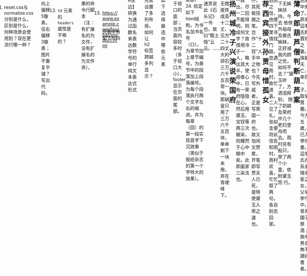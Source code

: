 01. 列出至少 7 个常用 Linux 命令及其基本使用方法
```
1.cd..
2.mkdir dir
3.rm -f file1
4.cp file1 file2
5.ls
6.cd /home
7.cd ../..

```
02. 什么是 html 实体？常见 html 实体有哪些？
```
HTML 实体是一段以连字号（ & ）开头、以分号（ ; ）结尾的文本（字符串）

```
03. 计算机为什么使用二进制？
```
二进制只有两个数码，正好与逻辑代数中的“真”和“假”相吻合。 易于进行转换，二进制与十进制数易于互相转换。 用二进制表示数据具有抗干扰能力强，可靠性高等优点

```
04. 什么是 Unicode？如何表示，有什么作用？最通用的 Unicode 实现是？
```
统一码（Unicode），也叫万国码、单一码，是计算机科学领域里的一项业界标准，包括字符集、编码方案等。Unicode是为了解决传统的字符编码方案的局限而产生的，它为每种语言中的每个字符设定了统一并且唯一的二进制编码

```
05. 什么是 GUI，什么是 CLI，什么是接口/界面？现实生活中有哪些例子？
```
GUI 是Graphical User Interface的缩写，也就是图形化用户界面
CLI是 Command-Line Interface 的缩写，也就是命令行界面
```
06. 在什么情况下 html 标签可以不需要闭合？
```
当标签内只有简单的文字的时候，使用无尾标签就可以无须再闭合这个标签了。比如你可以把 <quote>Quoted text</quote> 写成 <quote/Quoted text/。

```
07. 在一些情况下某些非自闭合标签的结束标签可以省略的原因是什么？
```

```
08. 什么是费茨定律？它有哪些应用？
```

```
09. WHY English is IMPORTANT for programmers?
```

```
10. 将二进制 `10010` 数转换为十进制数
```
18
```
11. 将十六进制数 `ABCDEF` 转换为十进制数
```

```
12. 将十进制数 `435` 分别转换成二进制数和十六进制数
```

```
13. 列出 HTML 中常见的全局属性
```

```
14. 什么是操作系统的路径（Path）？它的作用及应用场景是？
```
把地址填写完整的路径
如我们写的哪一行周杰伦的代码，如果把目标路径写成 ./ 就表示系统会把文件下载到和这个文件同一个目录下，这样就省去了冗长的字符串，使得代码看起来更加清晰

```
15. 什么是文本文件？什么是二进制文件？它们最明显的区别是？
```
包含在 ASCII及扩展 ASCII 字符中编写的数据或程序指令的文件。计算机文件基本上分为二种：二进制文件和 ASCII（也称纯文本文件），图形文件及文字处理程序等计算机程序都属于二进制文件。这些文件含有特殊的格式及计算机代码。ASCII 则是可以用任何文字处理程序阅读的简单文本文件。

```
16. 为什么说 html 与数学公式有诸多相似之处？
```

```
17. 几种常见图片格式有什么区别和特点？
```
JPEG格式，也叫做JPG或JPE格式，是最常用的一种文件格式，Photoshop“存储为”命令中默认的图片格式就是JPEG，大部分手机相机拍照的照片也是JPE格式。

PNG也是常见的一种图片格式，它最重要的特点是支持 alpha 通道透明度，也就是说，PNG图片支持透明背景。比如在使用Photoshop制作透明背景的圆形logo时，如果使用JPG格式，则图片背景会默认地存为白色，使用PNG格式则可以存为透明背景图片。

GIF格式的最大特点是支持动态图片，并且支持透明背景。网络上绝大部分动图、表情包都是GIF格式的，相比与动画，GIF动态图片占用的存储空间小，加载速度快，因此非常流行。

PSD格式是Photoshop默认的存储格式，适用于存储源文档和工作文件，修改起来比较方便。
PSD格式的最大特点是可以保留透明度、图层、路径、通道等PS处理信息，

TIFF格式，也叫做或TIF格式，可以支持不同颜色模式、路径、透明度、以及通道，是打印文档中最常用的格式。Photoshop支持在TIFF文件中保存图层以及其他信息，在很多方面类似于PSD格式文件。

BMP 格式是Windows操作系统中的标准图像文件格式，能够被多种Windows应用程序所支持。BMP格式包含的图像信息较丰富，几乎不进行压缩，但由此导致了它占用的存储空间很大，所以，目前BMP在单机上比较流行。

```
18. `data-*` 属性一般是用来干嘛？
```
**data- *** 属性可以在所有的HTML 元素中嵌入数据。 自定义的数据可以让页面拥有更好的交互体验

```
19. 有没有办法扩大一个 checkbox 的可点击区域？
```
解决方法一：

直接在图片四边增加一块透明的区域，简单粗暴。

解决方法二：

把button设置为null，把图片设置为drawable，这样paddingStart就能生效
```
20. 什么是 MIME Type？
```
媒体类型（通常称为 Multipurpose Internet Mail Extensions 或 MIME 类型 ）是一种标准，用来表示文档、文件或字节流的性质和格式

```
21. 哪些标签可以使用 target 属性？哪些标签可以使用 href 属性？
```
<a>
<a>
```
22. 什么是 BOM 头？
```
它是一串隐藏的字符，用于让记事本等编辑器识别这个文件是否以UTF-8编码

```
23. group（分组）类型的标签有哪些？
```

```
24. 什么是 SEO？
```
搜尋引擎最佳化 (Search Engine Optimization，SEO) 是一種透過了解搜尋引擎的運作規則來調整網站，以及提高目的網站在有關搜尋引擎內排名的方式。

```
25. 分别列出每种常见浏览器的内核名称（自己查）。
```
IE
Opera浏览器:Presto内核
Safari:webkit
Firefox:Gecko
Chrome:Blink

```
26. 列表类标签有哪些？分别如何使用？需要注意些什么？
```
ol,ul,li,dl,dt,dd

```
27. 为什么不同类型的标签的 fallback 内容要以不同的形式提供？如iframe的fallback需要写在其内部，而script和frame标签的fallback需要写在其外部。
```


```
28. 分别写出在 head 中设定页面编码，设定 icon，引入样式表的标签
```
在head之间添加语句“<meta http-equiv="Content-Type" content="text/html; charset=utf-8">”即可
<link rel="shortcut icon" href="页面ico图标文件路径">
<head>
    <link rel="stylesheet" type="text/css" href="style.css">
</head>

```
29. 什么叫做可访问性，html 中为此做了什么工作？
```
访问性是一种让尽可能多的用户可以使用你的网站的做法

```
30. 写出以下几个符号的 ASCII 码：`a，A，0，CR，LF，空格，NBSP`。
```
a:97
A:65
0:48
CR:13
LF:10
空格:32
NBSP:



```
31. 中英互翻
```

```
    * geek
    * nerd
    * hacker
    * edge
    * bleeding/cutting edge 前沿/尖端/可能存在风险的技术
    * HTML 实体
    * coordinate
    * polygon
    * bit
    * byte
    * alternative
    * 属性
    * obsolate
    * 二进制
    * 十进制
    * 十六进制
    * octal
    * deprecate
    * loop
    * 行
    * 列
    * horizontal
    * 语义化
    * 可访问性


32. 用文字描述如下选择器将选择哪些（个）元素，并给出其优先级
```

```
  ```css
  div, h1 {} :h1 
  /*所有div中的h1*/
  div[class] [id="abc"] {} 
  /* 选择具有class属性的div里面满足id = "abc"的所有元素*/
  div:hover ul li > div {} 
  /* 处于鼠标悬浮状态下的div,后代ul中的li的div子元素*/
  body :active {}
  /* body被鼠标按下*/
  div:hover::after {}
  /* div被hover时后面的伪元素*/

  div:hover ::after {}
   /* div被hover时后面的伪元素*/

  ::selection {}
  /*选择被用户高亮时*/

  :target {}
  /*选择当前活动的元素*/

  input + ul + p ~ span {}
  /*input后面第一个ul后面第一个p后面所有的span*/

  * * * {}
  /*选择所有元素*/
  
  div * span {}
  /*选择div里面所有的span*/

  div[title] {}
  /*选择满足title属性的div*/


  fieldset legend + input {}
  /* 选择fieldset里面的legend里面的第一个input */

  #some #thing .not:hover .abc:hover {}
  /* 选择id为some里面id为thing里面类名为not并且被hover状态下，它里面类名为abc并且被hover的元素 */
    ```

33. `em,px,rem,vw,vh` 分别代表多长？
```
1px === 一个像素
1vw === 浏览器10%宽度
1vh === 浏览器10%高度
rem相当于默认的字体大小，如果说html的font-size为16px,那么1rem === 16px.
em:相对于当前元素的默认font-size大小，比如当前元素的font-size为16px，那么1em === 16px
```
34. 显示器的物理分辨率为 `1920x1080`，操作系统设置的分辨率为 `1280x720`，网页的放大倍数为 `110%`，请计算一个 CSS 像素对应多少个显示器物理像素（面积与长度）？
```

```
35. 写出如下代码显示在浏览器后**每个单词**的字号
```

```
    ```html
    <style>
      html {
        font-size: 20px;
      }
      section {
        font-size: 10rem;
      }
      p {
        font-size: 24px;
      }
      span {
        font-size: 150%;
      }
      .sucks {
        font-size: inherit;
      }
    </style>
    <body>
      <section>
        <h2>Brown</h2>
        <p>quick</p>
        <p>jumps <span>over <span>lazy</span> dog</span></p>
        <p class="sucks">sucks</p>
      </section>
    </body>
    ```

36. 如何给css添加注释
```
/* */
```

37. 指出如下css代码中的错误
```
1.h1后面无,
2.rgba后无冒号
3.font-varient后为冒号，且无abc
4.colr拼错
5.serif不用""
```
    ```
    p,h1,{
        background-color: rgba:(abc)
        font-varient; abc;
        colr: #ff048;
        font: "serif" 25px;
    }
    ```

38. 写出如下结构中div元素的所有后代/祖先/子/父/兄弟元素
```

```
    ```html
    <section>
      <h1><span></span></h1>
      <main>
        <h2></h2>
        <div>
          <ul>
            <li><a href=""><img src="" alt=""></a></li>
          </ul>
        </div>
        <aside>
          <h3></h3>
        </aside>
      </main>
    </section>
    ```

39. 常见的替换元素有哪些？它们与非替换元素最大的区别什么？
```

```
40. 让 CSS 在 HTML 页面上生效有哪些方法，分别写出来。
```

```
41. 如何让页面打印时应用不同的效果？
```

```
42. 假设 index.html 的路径为 http://user.coding.me/task/index.html ，如下引用的a.css和b.css路径分别为？
```

```
    ```html
    <!-- index.html的内容 -->
    <style>
        @import "/foo/bar/.././a.css";
    </style>
    ```
    ```css
    /* a.css的内容 */
    @import "./foo/b.css";
    ```

43. 写出满足如下条件的选择器
```

```
    * 第  8个子结点之后，倒数第 5 个子结点之前的li结点
    * 【类名】以“damiao-”开头的元素
    * rel 属性中有 nofollow 这个单词的标签
44. 链接伪类的几种状态书写的顺序是什么？为什么？
```

```
45. 如下 font 属性的值哪一个是书写正确的？
```

```
    * font: serif 24px;
    * font: serif bold 24px/1.2;
    * font: bold 24px/1.2 serif;
46. 详述你对盒模型的理解。
```

```
47. 元素的高度写百分比在什么情况下【无效】，为什么？在什么情况下【有效】，有效时是以哪个元素的高度为基准值？
```

```
48. 字体的 italic 与 obsolete 的区别是？
```

```
49. 什么是模拟信号？什么是数字信号？它们的区别是？
```

```
50. 将如下 markdown 转换成 html
```

```
    ```md
    ## 四季变换

    一年有四季，
    四季有其对应的节气

    * 春
        - 立春
        - 惊蛰
        - 元宵
    * 夏
        - **小米**发布会
        - 华为发布会
    * 秋
        - 开学了
        - 军训了
    * 冬
        - 下雪了
            + 打雪仗了
        - 来暖气了
        - 开空调了

    > 知识就是力量，法国就是培根。

    [春](http://baike.baidu.com/item/%E6%98%A5/6983693)
    ![春](https://www.google.com.hk/images/nav_logo242_hr.png)
    ```

51. 如下表单提交后将跳转到什么地址
```
https://www.baidu.com/s

```
    ```html
    <form action="https://www.baidu.com/s" target="_blank">
      <input type="text" value="bb" name="a">
      <input type="checkbox" name="b" id="b" value="123" checked>
      <input type="checkbox" name="b" id="b" value="456" checked>
      <input type="checkbox" name="b" id="b" value="789">
      <input type="radio" name="c" id="c" value="a2">
      <input type="radio" name="c" id="c" value="a5" checked>
      <input type="radio" name="c" id="c" value="a4">
      <select name="select">
        <option value="01">0001</option>
        <option value="02">0002</option>
        <option value="03" selected>0003</option>
        <option value="04">0004</option>
        <option value="05">0005</option>
      </select>
      <button>提交</button>
    </form>
    ```

52. 列出 input 的 type 有哪些值，以及为各个值时分别需要怎么使用。
```
type="text": 直接给value赋值
type="checkbox": 绑定id，然后给value赋值
type="radio": 绑定id，然后给value赋值
type="submit": 直接给value赋值
type="button"：直接给value赋值

```
53. 想要让一个文本输入框在页面打开后自动获得光标要怎么办？
```

```
54. 如何在文本框里放置提示性文字？
```

```
55. option 标签的主体内容太长影响用户体验，你会如何解决？
```
给option标签设置宽高，然后overflow:heidden

```
56. 想要在 textarea 标签中默认显示一段 html 代码最安全的做法是什么？
```
使用转义字符

```
57. 如何禁用一组输入框？
```
给input标签设置disabled属性

```
58. 如下表格渲染出来后是什么效果？不要直接将代码贴入jsbin中看效果
```

```
    ```html
    <table border=1>
      <caption>美国队长</caption>
      <col>
      <col bgcolor=red>
      <col>
      <colgroup bgcolor=pink>
        <col>
        <col>
        <col bgcolor=brown>
      </colgroup>
      <thead>
        <tr>
          <th>01</th>
          <th>02</th>
          <th>03</th>
          <th>04</th>
          <th>05</th>
          <th>06</th>
        </tr>
      </thead>
      <tbody>
        <tr>
          <td>abc</td>
          <td colspan=3 rowspan=2>abc</td>
          <td>abc</td>
          <td>abc</td>
        </tr>
        <tr>
          <td>abc</td>
          <td colspan=2 rowspan=3>abc</td>
        </tr>
        <tr bgcolor=lightgreen>
          <td colspan=2 rowspan=2>abc</td>
          <td>abc</td>
          <td>abc</td>
        </tr>
        <tr>
          <td>abc</td>
          <td>abc</td>
        </tr>
      </tbody>
    </table>
    ```

59. 写出如下标签或属性值的英文全称
```

```

    标签：html,div,p,a,em,tr,th,td,col,ul,ol,li,dl,dt,dd,pre,nav

    属性：coord,rect,poly,href,src

60. 请说出你对命令行程序的理解，以及其与 GUI 程序的区别
```
命令行程序就是一切交互都用命令的方式来实现，而GUI程序的交互都可以通过可视化操作鼠标点点点来实现

```
61. 请确认以下标签分别属性什么类别（Content Category）？
```
p：块级元素
meta：行内元素
h1：块级元素
fieldset：块级元素
option：块级元素
input：行内元素
area：行内元素

```

    p, meta, h1, fieldset, option, input, area

62. 解释 box-sizing 可以取哪些值，以及每个值的意义
```
1.百分数：相对于父元素的百分比
2.px：像素
3.em：相对于父元素的font-size
4.rem：相对于html的font-size

```
63. 简述 ie7 市场份额比 ie6 低的原因并在网络上找出目前各大浏览器在中国和全球的市场份额
```
用户没有升级浏览器的意识

```
64. 画出如下代码中 div 及其子元素的渲染结果，并指出 p 标签中【每个行内元素的，内容区，行内框的范围】，p 元素的行框，并指明理论的行框高度。有尺子的可以以 1mm 为 2px 来绘制。
```

```
    ```html
    <!DOCTYPE html>
    <html>
    <head>
      <meta charset="utf-8">
      <title>JS Bin</title>
      <style>
        p {
          font-size: 20px;
          line-height: 120%;
          margin: 30px;
          margin-left: auto;
          margin-right: -20px;
          width: 300px;
          background-color: tan;
        }

        .a {
          display: inline-block;
        }

        .b {
          font-size: 30px;
          vertical-align: 15px;
        }

        .c {
          display: inline-block;
          width: 60px;
          height: 60px;
          background-color: pink;
          margin: 8px;
        }

        img {
          box-sizing: border-box;
          width: 50px;
          height: 50px;
          border: 2px solid;
          margin: 4px;
          vertical-align: -10px;
          margin-bottom: -5px;
        }
        div {
          width: 400px;
          border: 1px dotted;
        }
      </style>
    </head>
    <body>
      <div>
        <p>
          <span class=a>foo</span>
          <span class=b>bar</span>
          <span class=c></span>
          <img src="https://drscdn.500px.org/photo/205228769/m%3D1170_k%3D1/d721302d063d447aa3bd6301dc1cba87" alt="">
        </p>
      </div>
    </body>
    </html>
    ```

65. vertical-align 取 middle 时元素如何对齐？
```

```
66. 什么是 baseline？
```
基线

```
67. 解释 position 可以取哪些值以及这些值的意义
```
absolute：绝对定位
fixed：固定定位
relative：相对定位
static：默认值
inherit：从父元素继承position属性的值

```
68. 被定位的元素（即想要定位的那个元素）的定位原点是其哪个 box？
```

```
69. 说出级联菜单的大体实现思路
```

```
70. 如下结构中，div 有两个伪元素，分别标出伪元素的位置，用 `<before></before>` 表示 `::before` 伪元素，用 `<after></after>` 表示 `::after` 伪元素

<before></before>
    <div>
      <h1>The article</h1>
      <p>the quick brown fox</p>
    </div>
<after></after> 


71. 如何在伪元素中插入换行符？如何让这个换行符在页面中生效？
```
#headerAgentInfoDetailsPhone::after { content: 'Office: XXXXX <br /> Mobile: YYYYY '; } 

```
72. 有坐标点 `(1, 2), (3, 4), (3, 0), (8, 1)`，画出它的大致Beizer曲线。可查维基百科。
```

```
73. 可渐变与不可渐变属性的最大的区别是什么？
```
可渐变属性实现后的效果有明显的变化过程，不可渐变属性实现后的效果没有任何变化过程
```
74. 想要让一个元素对鼠标完全不可点击，用什么办法？
```
给元素设置pointer-events: none;
```
75. 页面有无 `doctype` 声明会有什么区别？
```
无doctype声明、定义旧的HTML版本

```
76. HTML 的 `aria-*` 与 `role` 属性的作用是？
```
aria-*是为不方便的人士提供的功能，比如windows的放大镜，语言朗读，高对比度主题等
role是描述一个费标准的tag的实际作用。比如用div做button，那么设置div的role = "button"，辅助工具就可以认出这个实际上是个button

```
77. 中英互翻
```

```
    omit，multiple，驼峰式，中划线式，layout，typo，code review，半径，config，集合，矩形，binaryx，decimal，十六进制，八进制，SEO，HTML实体，语义化，兼容性，quirk，reference，大小写敏感，别名

78. 有一张高为 80 宽为 50 的图片，中心有一个直径为 40 的圆，其做为一个 150x200 的元素的背景图片，background-size 为 contain 和 cover 时，圆的直径分别为多少？
```

```
79. 画出以下代码的布局，并标出关键位置的尺寸。
```

```
    ```html
    <style>
    .b {
      position: relative;
      margin: 10px 15px 30px;
      border: 20px solid;
      padding: 5px 20px 10px 35px;
      width: 565px;
      height: 400px;
      box-sizing: border-box;
    }
    .c {
      width: 198px;
      height: 200px;
      background-color: #fff;
      position: absolute;
      left: 52px;
      bottom: 45px;
    }
    .a {
      position: absolute;
      margin: 8px 9px;
      border: 6px solid;
      border-right-width: 14px;
      padding: 13px 17px;
      width: 100px;
      height: 100px;
    }
    </style>
    <div class=b>
      <div class=c>
        <div class=a></div>
      </div>
    </div>
    ```
80. 写出实现小米首页 logo 返回主页的动画效果的代码。
```
<!DOCTYPE html>
<html lang="en">
<head>
  <meta charset="UTF-8">
  <title>Document</title>
  <style>
    body {
      width: 60px;
      height: 60px;
      display:flex;
      align-items: center;
      justify-content: center;
    }
    a {
      width: 56px;
      height: 56px;
      display:block;
      background: url(https://s02.mifile.cn/assets/static/image/logo-mi2.png) no-repeat;
      background-size:100%;
      transition:all .3s;
    }
    a:active {
      width: calc(56px / 1.2);
      height: calc(56px / 1.2);
      transition: all .3s;
    }
  </style>
</head>
<body>
  <a href="https://www.mi.com/" target="_blank">
  </a>
</body>
</html>
```
81. 清除浮动与闭合浮动分别是什么？它们的区别和联系是什么？
```
清除浮动：clear: both;
闭合浮动：父元素通过自己变大来包裹住子元素
区别：实现方式不一样
联系：都能解决子元素margin跑到父元素外面去的问题

```
82. 解释如下代码渲染结果的成因：https://jsbin.com/nigucupoju/edit?html,css,output
```

```
83. 什么是 CSS Sprite？为什么要使用 CSS Sprite？它有哪些优缺点？
```
把页面上用到的所有的小图标做成一个图片，通过设置为背景移动图片位置来实现图标显示的效果
使用css sprite能减少加载页面的资源消耗
优点：降低资源消耗，只需加载一张图片就能循环利用
缺点：如果网速很慢，导致这张 图片半天也加载不出来，那么这张图片上的所有图片都不能显示出来

```
84. 如何理解 display 为 inline-block,inline-table,inline-flex 等inline类型的元素？它它有什么需要注意的地方？
```
inline-block：行内块元素，元素可以设置宽高，且一行可以同时存在多个
inline-table：元素作为内联表格显示，表格前后没有换行符
inline-flex：父元素根据子元素的宽度自适应


```
85. color 这个属性有什么需要注意的地方？
```
color元素可以继承给子元素，注意穿透效果

```
86. 简述 em 框，内容区，行内框，行框的构成以及其需要注意的问题。

一个字符受字体内置配置以及 font-size 属性影响，会在其周围产生一个不可见的em框（em square），font-size属性并不决定实际显示的字符尺寸，只是指定 em框 的高度。

个字符的 em 框组合在一起，就形成了内容区.

行内框为内容区加行间距

行框的上边界由最高的行内框决定，下边界由最低的行内框决定。



```
一个字符受字体内置配置以及 font-size 属性影响，会在其周围产生一个不可见的em框（em square）（如下图），font-size属性并不决定实际显示的字符尺寸，只是指定 em框 的高度。


```
87. 如何确定一个行内框的baseline及其最高点和最低点？
```
行内框里穿过X的中心点的线就是baseline，X的顶点就是最高点，X的底点就是最低点

```
88. 表格布局中各层的层次顺序是什么？
```

```
89. 找出如下代码中的错误
```
1.中文“号
2.<a> 改为 </a>
3.网址前面加上http://www.
4.opacity拼错
5.

```
    ```
    <style>
      div::after：hover {
        opacity: 85%；
        transition: opactiy .3s step(5,end);
      }
      a:visited {
        font-size: 28px;
      }
    </style>
    <div>
      <a href="jd.com”>京东商场<a>
      <a href="mi.com”>小米网<a>
    </div>
    ```

90. 如下内容渲染在【同一行】中，请计算那一行的理论行高
```
30px

```
    ```html
    <!DOCTYPE html>
    <html>
    <head>
      <meta charset="utf-8">
      <meta name="viewport" content="width=device-width">
      <title>JS Bin</title>
      <style>
        div {
          margin: 80px;
          background-color: violet;
        }
        span {
          display: inline-block;
          border: 1px dotted;
          background-color: pink;
        }

        .a {
          vertical-align: -15px;
          width: 30px;
          height: 30px;
        }
        .b {
          margin-top: -50px;
          width: 30px;
          height: 30px;
          vertical-align: top;
        }
        .c {
          margin-bottom: 10px;
          vertical-align: middle;
        }
        .d {
          width: 30px;
          height: 30px;
        }
      </style>
    </head>
    <body>
      <div>
        x<span class="a">foo</span>
        <span class="b">bar</span>
        <span class="c">baz</span>
        <span class="d"></span>
      </div>
    </body>
    </html>
    ```

91. `vertical-align` 取值为 `baseline` 时在不同情况下分别是如何对齐的？
```
通过基线对齐
```
92. 解释如下代码渲染结果的成因：https://jsbin.com/dimaxip/1
```

```
93. 说出至少三种闭合浮动的方案，并解释原理
```
1.父元素高度设置为＞=子元素的高度：使子元素不会跑出去
2.利用伪元素闭合浮动：clear:both
3.中间添加额外的标签：原理与伪元素方法一样
4.父元素也设置为浮动：一起浮动，就默认闭合了

```
94. 默写与表格布局相关的 CSS 属性，并说明相关属性的作用
```
正常布局流(Normal flow)
弹性盒子(Flexbox)
Grid布局
浮动
定位技术
```
95. 在各种情况下，一个元素的包含块分别是什么？

1.如果 position 属性为 static 、 relative 或 sticky，包含块可能由它的最近的祖先块元素

2.如果 position 属性为 absolute ，包含块就是由它的最近的 position 的值不是 static （也就是值为fixed, absolute, relative 或 sticky）的祖先元素的内边距区的边缘组成。

3.如果 position 属性是 fixed，在连续媒体的情况下(continuous media)包含块是 viewport ,在分页媒体(paged media)下的情况下包含块是分页区域(page area)

4.如果 position 属性是 absolute 或 fixed，包含块也可能是由满足以下条件的最近父级元素的内边距区的边缘组成的


96. 解释常规流与包含块的概念
```
所有元素默认情况下都属于常规流布局
包含块(containing block): 每个盒子都有他的包含块，包含块决定盒子的排列区域.

```
97. 写出与背景相关的属性并说明每个属性的作用和会产生的效果

background-color	规定要使用的背景颜色。	 
background-position	规定背景图像的位置。	 
background-size	规定背景图片的尺寸。	 
background-repeat	规定如何重复背景图像。	 
background-origin	规定背景图片的定位区域。	 
background-clip	规定背景的绘制区域。	 
background-attachment	规定背景图像是否固定或者随着页面的其余部分滚动。	 
background-image	规定要使用的背景图像。	 



98. 如何实现单方向的盒子阴影？

/* x偏移量 | y偏移量 | 阴影模糊半径 | 阴影扩散半径 | 阴影颜色 */
box-shadow: 2px 2px 2px 1px rgba(0, 0, 0, 0.2);

/* 插页(阴影向内) | x偏移量 | y偏移量 | 阴影颜色 */
box-shadow: inset 5em 1em gold;



99. `visibility:hidden`，`display:none`，`opacity:0`分别有什么不同？
```
visibility:hidden  把元素隐藏，但是元素还在那个位置上
dislay:none 把元素移除
opacity: 保留元素，透明度为0

```
00. 表单元素有哪些伪类选择器？
```
:valid: 表单元素有效，主要适用于input type为number, email等类型;
:invalid: 与:valid相反概念;
:required: input是否设置required属性;
:optional:与:required相对应;
:in-range:针对input type为number的情况，如果输入的值属于有效的值；
:out-of-range: 与:in-range相对应;

```
01. 为什么要在文件的最后一行加一个回车？
```
表示语句的结束
```
02. `:nth-of-type()`，`:nth-last-of-type()`，`:first-of-type`，`:last-of-type` 这一组伪类选择器有什么需要注意的地方？
```
:nth-of-type() 同一类从头往后
:nth-last-of-type()同一类从后往前
:first-of-type 同类型的第一个
:last-of-type 同类型的最后一个


```
03. 给写以下结构，写出只选中第一个p标签的选择器
```
p:first-of-type{}

```
  ```html
    <!DOCTYPE html>
    <html lang="en">
    <head>
      <meta charset="UTF-8">
      <title>Document</title>
    </head>
    <body>
      <div></div>
      <p></p>
      <p></p>
      <p></p>
    </body>
    </html>
  ```
04. 写出至少两种三栏等高自适应布局的代码
```

```
05. 表布局中边框合并的原则是什么？
```

```
06. 如何让一个元素可被 focus？如何去掉其被 focus 时的虚框？
```

```
07. IE hack 是什么，如何使用？vendor prefix 又是什么，它的意义是什么？条件注释的语法是什么，它有什么用处？
```

```
08. CSS 中一般为何不使用 `cm`，`mm` 等长度单位？
```
屏幕是以像素为单位
```

09. display 属性有哪些值可选？
```
none block inline inline-block list-item run-in compact marker table inline-table table-row-group table-header-group table-footer-group table-footer-group table-row table-column-group table-column table-cell table-caption inherit

```
10. 画出如下代码的渲染结果
```

```
  ```html
    <!DOCTYPE html>
    <html>
    <head>
      <meta charset="utf-8">
      <meta name="viewport" content="width=device-width">
      <title>JS Bin</title>
      <style>
        div {
          background-color: brown;
          width: 200px;
          height: 150px;
          margin: 20px;
          padding: 1px;
        }

        span {
          background-color: pink;
          margin: 1px;
        }

        [a1] {
          width: 50px;
          height: 40px;
          float: left;
        }
        [a2] {
          width: 20px;
          height: 50px;
          float: left;
        }
        [a3] {
          width: 20px;
          height: 70px;
          float: right;
        }
        [a4] {
          width: 30px;
          height: 30px;
          float: left;
          clear: both;
        }
        [a5] {
          width: 60px;
          height: 190px;
          float: right;
        }

        [b1] {
          width: 30px;
          height: 30px;
          float: left;
        }
        [b2] {
          width: 40px;
          height: 40px;
          float: right;
        }
        [b3] {
          width: 50px;
          height: 90px;
          clear: both;
          float: left;
        }
      </style>
    </head>
    <body>
      <div a>
        <span a1>a1</span>
        <span a2>a2</span>
        <span a3>a3</span>
        <span a4>a4</span>
        <span a5>a5</span>
        lorem
      </div>
      <div b>
        <span b1>b1</span>
        <span b2>b2</span>
        <span b3>b3</span>
      </div>
    </body>
    </html>
  ```
11. reset.css与normalize.css分别是什么，区别是什么，何种场景会使用到？现在更流行哪一种？
```
reset.css是浏览器样式重置插件，normalize.css是浏览器样式统一插件，需要同时应用于多个浏览器时使用，现在normalize.css更流行

```
12. 如何让背景图片从元素的左下角向上偏移5像素，往右偏移3像素；图片不重复平铺？写出代码。
```
background-position: -5px 3px;
background-repeat: no-repeat;

```
13. `td` 元素的 `headers` 属性是干嘛的？
```

```
14. 写出创建如下目录结果的命令行脚本（注：有扩展名的为文件，没有扩展名的为文件夹）。
```

```
    ```
    a
    │  readme.md
    │
    ├─foo
    │  └─c
    └─bar
        │  a.txt
        │  b.txt
        │
        └─y
                a.js
    ```

15. https://www.example.com/foo/bar/product.html 页面中有如下代码
```

```
    ```html
    <link rel="stylesheet" href="//test.example.com/assets/../the/../path/bbc/ccd.css">
    ```
    请问最终引入的c.css的完整路径是什么？
16. 把如下公式【等号右边反A左边】转换为通过函数名来表达数学符号的单行纯文本表达式形式
```

```

    ![formule](https://wikimedia.org/api/rest_v1/media/math/render/svg/467cf813e1be327172fa6def9ed61afb54f37f19)

    * 用 `sigma(s,e,f)` 函数表示函数 `f(x)` 在 `x` 从 `s` 到 `e` 范围的和：
        * 即如果 `f(x) = x*x` ，则 `sigma(1,10,f)` 将得到 1 到 10 的平方和
    * 用 `factorial(x)` 表示 `x` 的阶乘
    * 用 `pow(x,y)` 表示 `x` 的 `y` 次方
    * 用 `division(x,y)` 表示 `x` 除以 `y`（`x/y`）
    * 用 `add(x,y)` 表示 `x` 加 `y`
    * 用 `mul(x,y)` 表示 `x` 乘以 `y`

    例如等差数列前 n 项和的公式可以表达为如下形式 `division(mul(n,add(n,1)),2)`
17. 如下代码中，div 元素设置了多列布局，如何让 h2 标签跨越多列显示？
```

```
    ```html
    <div>
        <h2>Lorem ipsum dolor sit amet.</h2>
        <p>Lorem ipsum dolor sit amet, consectetur adipisicing 18. Mollitia, 19. Harum atque quaerat recusandae quibusdam.</p>
        ```

        ```
        ```

        ```
        <p>Aliquid unde perferendis illo consectetur, magni corporis placeat, impedit ullam minus illum 20. Expedita, ipsa!</p>
        ```

        ```
        <p>Expedita, magni sed accusantium quaerat mollitia doloribus, cum! Possimus nostrum ratione autem aut, laborum doloremque!</p>
        <h2>Lorem ipsum dolor sit amet, consectetur.</h2>
        <p>Lorem ipsum dolor sit amet, consectetur adipisicing 21. Cupiditate adipisci, esse? Cupiditate?</p>
        ```

        ```
        <p>Mollitia doloribus nihil dolor ipsam ab, nesciunt cupiditate, aut iste aspernatur reprehenderit.</p>
        <p>Veniam necessitatibus, doloremque iusto eveniet nisi illo! Excepturi facilis autem similique tempore!</p>
    </div>
    ```

22. 写出如下选择器选中哪些元素
```

```
    - :only-child
    - :only-of-type
    - :first-of-type
    - :last-of-type
    - :nth-of-type
    - :nth-last-of-type
    - :not()
    - :checked
    - :disabled
    - :enabled
    - :valid
    - :invalid
    - ::selection

23. 实现当页面内容很少时，页面的footer也处于视口的底部；当页面内容较多时（多于视口大小），footer显示在页面的尾部。
```

```
  效果页面：https://getbootstrap.com/examples/sticky-footer-navbar/
  调节视口高度即可观察到效果（当视口过高时，footer总是处于视口底部，当视口高度过小时，footer部分处于内容区域的尾部）
24. 给定如下html结构，为书名加书名号（《》）。为章节加上章节编号，为章节中的段落加上段落编号。为每个段落执行两个文字左右的缩进。并为每章（回）的第一段实现首字下沉效果（类似于报纸杂志的第一个字特大的效果）。
```

```
    ```html
    <h1>红楼梦</h1>
    <h2>甄士隐梦幻识通灵  贾雨村风尘怀闺秀</h2>
    <p>——此开卷第一回也。作者自云：曾历过一番梦幻之后，故将真事隐去，而借
  通灵说此《石头记》一书也，故曰“甄士隐”云云。……</p>
    <p>看官你道此书从何而起?说来虽近荒唐，细玩颇有趣味。却说那女娲氏炼石补
  天之时，于大荒山无稽崖炼成高十二丈、见方二十四丈大的顽石三万六千五百零一
  块。那娲皇只用了三万六千五百块，单单剩下一块未用，弃在青埂峰下。</p>
    <h2>贾夫人仙逝扬州城  冷子兴演说荣国府</h2>
    <p>甲：此回亦非正文，本旨只在冷子兴一人，即俗谓“冷中出热，无中生有”也。其演说荣府一篇者，盖因族大人多，若从作者笔下一一叙出，尽一二回不能得明，则成何文字？故借用冷子一人，略出其大半，使阅者心中，已有一荣府隐隐在心，然后用黛玉、宝钗等两三次皴染，则耀然于心中眼中矣。此即画家三染法也。</p>
    <p>未写荣府正人，先写外戚，是由远及近、由小至大也。若使先叙出荣府，然后一一叙及外戚，又一一至朋友、至奴仆，其死板拮据之笔，岂作“十二钗”人手中之物也？今先写外戚者，正是写荣国一府也。故又怕闲文赘累，开笔即写贾夫人已死，是特使黛玉入荣之速也。</p>
    <h2>托内兄如海荐西宾  接外孙贾母惜孤女</h2>
    <p>却说雨村忙回头看时，不是别人，乃是当日同僚一案参革的张如圭。他系此地
  人，革后家居，今打听得都中奏准起复旧员之信，他便四下里寻情找门路，忽遇见
  雨村，故忙道喜。二人见了礼，张如圭便将此信告知雨村，雨村欢喜，忙忙叙了两
  句，各自别去回家。</p>
    <p>那女学生原不忍离亲而去，无奈他外祖母必欲其往，且兼如海说：“汝父年已
  半百，再无续室之意，且汝多病，年又极小，上无亲母教养，下无姊妹扶持。今去
  依傍外祖母及舅氏姊妹，正好减我内顾之忧，如何不去？”黛玉听了，方洒泪拜别，
  随了奶娘及荣府中几个老妇登舟而去。雨村另有船只，带了两个小童，依附黛玉而
  行。</p>
    <h2>薄命女偏逢薄命郎  葫芦僧判断葫芦案</h2>
    <p>卻說黛玉衕姐妹們至王夫人處，見王夫人正和兄嫂處的來使計議家務，又說姨母家遭人命官司等語。因見王夫人事情冗雜，姐妹們遂出來，至寡嫂李氏房中來了。原來這李氏即賈珠之妻。珠雖夭亡，幸存一子，取名賈蘭，今方五歲，已入學攻書。這李氏亦系金陵名宦之女，父名李守中，曾為國子祭酒；族中男女無不讀詩書者。</p>
    <p>如今且說賈雨村授了應天府，一到任就有件人命官司詳至案下，卻是兩家爭買一婢，各不相讓，以致毆傷人命。</p>
    ```

25. transition-property 写成 all 可能会造成什么问题？
```

```
26. 如何让一个元素的大小正合适？
```

```

27. 在 Twitter 点赞的动画中，为什么让动画以 `0.4666` 且以 `linear` 的方式进行，就可以正确观察到动画了？
```

```
28. 缓动函数 steps(10, end) 表现出什么样的行为？
```

```

29. 给出至少 5 种水平垂直居中的方案。
```

```
30. sourcemap是什么？
```

```
31. 用svg画现一个小米的logo，给出svg源代码。
```

```
32. 何为缓动函数（即 transition-timing-function）？它有哪些内置值？如何自定义一个缓动函数？
```

```
33. 为什么 if ([]) {} 能进if分支，但 [] == false 却为真？
```

```
34. 请尽量多的列出JS语言的运算符。
```

```
35. 常见缓动函数有哪些，画出其【典型的】【时间-距离】图像。
```

```
36. 使用css3 animation实现marquee标签的效果
```

```
37. 简述字体图标的原理及其优缺点
```

```
38. 说出 viewport 声明的意义，及如何适配移动端页面，分别给出不同情况下的解决方案
```

```
    - 不同的浏览器环境
        + 安卓 5.0 以上
        + 安卓 5.0 以下
    - 不同的设计需求
        + 严格按比例还原视觉稿布局
        + 页面内容与屏幕大小呈正相关
39. 什么是 FOUC 以及 FOUT？如何产生的？如何避免？
```

```
40. 如何实现文字溢出后显示为省略号，写出完整代码
```

```
41. 如何禁用 textarea 元素默认的可缩放行为？
```

```
42. 用 CSS 画出一个半圆形，分别给出实心与空心的的画法。
```

```
43. 解释什么是 reflow 与 repaint 以及它们各自的特点以及会造成的问题并给出应对方案。
```

```
44. transition-delay及animation-delay为负表现出什么样的行为？
```

```
45. 指出如下程序中存在的【所有错误】
```

```
    ```
    var x = (5 + 8 *( 9+2(4+5*(2*5(3(4+0)*7)%2)/2)*4.5)/9，
    var y = foobar
    var fruit = 'apple'

    for (var i = 0; i<10, i++) {
      console.log(i)
    }

    if (x => 25) {
      console.log(3)
    } else if (x =< 30) {
      console.log(2)
    } else if {
      console.log(2)
    } else {
      console.log(2)
    } else
      console.log(2)
    }
    ```

46. 假设如下【重新定义】闰年，写出判断闰年的函数isLeapYear
```

```
    - 4的倍数
    - 100的倍数不是
    - 400的倍数是
    - 3200的倍数不是
47. 分别用flex，float，定位，表格等写出三栏等高自适应布局的实现代码
```

```
48. 读程序写结果
```

```
    ```
    var sum
    for (var i = 45; i >= -5; i-=2) {
      sum += i
    }
    console.log(sum)
    ```

49. JS程序不加分号的话在哪些特殊情况下要加？
```

```
50. 读程序写结果
```

```
    ```js
    var x = 0
    var i = -8, j = 42
    var count = 0
    while (x < 10) {
      for(i = x; i<42;i++) {
        do {
          count++
          j--
        } while (j > 37)
      }
      x++
    }
    console.log(count)
    ```
51. CSS3 的 @font-face 除了可以用来做字体图标外，还可以如何使用以提高代码的可维护性？
```

```
52. CSS3 Media Query 可以在查询媒体的哪些方面以实现不同情况下让不同的CSS代码生效？
```

```
53. 写出使用8位二进制表示168与-200时的形式。然后计算它们进行按位与，按位或，按位非，按位异或的结果
```

```
54. 请解释什么是“不动点理论”
```

```
55. 当页面中出现表示时间的文字但表意不明确时，比较优雅且富有语义的做法是什么？
```

```
56. JS 代码在什么情况下会发生（隐式/自动）类型转换？
```

```
57. 能否使用 for 做为变量的名字？为什么？
```

```
58. break 关键字可以用在哪些语句里？
```

```
59. c++ 与 ++c 有什么区别？
```

```
60. 请把【foo"'\\n//】这10个符号表示为js中的字符串（不含两个【】符号）。
```

```
61. 请用自己的话列出数组和字符串的常用函数/方法的使用方式，即函数名及接收参数与返回的值。
```

```
62. 请【手动】调整如下代码的缩进及格式
```

```
    ```js
    var primeList = [2,3,5,7,11,13,17,19,23]

    function isPrime(n) {
        var sn = Math.sqrt(n)

    for(var i = 0; primeList[i] <= sn; i++) {
        if (n % primeList[i] === 0) {
  return false
            }}
    return true
      }

    function countPrimes(n) {
      var count = 1
      for(var i = 3; i < n; i+=2) {
    if (   isPrime(i)) {
            primeList.push(i)
  count++
           }
      }return count
  }


    ```


63. 什么是死循环？什么情况下会触发死循环？
```

```
64. 如何调试JS代码？调试功能最主要的目的是什么？
```

```
65. switch/case语句有哪些需要注意的问题？
```

```
66. while语句和do while语句的区别是什么？
```

```
67. 为什么判断一个数是否为素数只需要拿它除以小于等于它平方根的所有素数就可以了？推导整个过程
```

```
68. 解释一下数学中映射的意义及其在编程语言中对应的概念
```

```
69. JS语言有哪些基本的数据类型？相同及不同数据类型的值分别可以做什么类型的运算？
```

```
70. 解释函数声明语句的语法为什么不能直接被调用
```

```
71. 使用var与使用let声明变量有什么区别？
```

```
72. 中英互翻
```

```
    * graceful degrade
    * shrink
    * alternative
    * render
    * surprisingly
    * convention
    * trigger
    * syntax
    * pixel ratio
    * linear
    * series
    * chain
    * keyframe
    * unique
    * maintainable
    * dppx
    * dpi
    * instant
    * precede
    * counterparts
    * immediately
    * shape
    * horizontal
    * feature
    * incredibly
    * cpu-intensive
    * hardware acceleration
    * available
    * situation
    * case
    * scenario
    * shorthand
    * vertical
    * compose
    * vender
    * prefix
    * subsequent
    * illustrate
    * dpcm
    * resolution
    * square
    * cinematic
    * multiple
    * bulletproof
    * address
    * issue
    * workaround
    * introduce
    * model
    * hexadecimal
    * combine
    * quartet
    * perspective
    * prime
    * torture
    * evenly
    * shift
    * offset
    * implement
    * 字体子集
    * axis
    * viewport
    * develop
    * development
    * attribute selector
    * siblings
    * ajacent
    * cartesian coordinate system
    * dimensional
    * inherit
    * output
    * input
    * default
    * restrict
    * certain
    * circumstance
    * sceneario
    * 伪元素
    * 伪类
    * structue
    * infinite
    * intensive
    * torture
    * palette
    * reduce
    * ellipse
    * ellipsis
    * currency
    * quirk
    * portrait
    * landscape
    * orientation
    * credentials
    * origin
    * gradient
    * distort
    * cubic
    * implicit
    * explicit
    * decoration

73. 以下两种定义函数的方式有何种区别？
```

```
    ```
    var f = function(x) {
        return x * x
    }

    function g(x) {
        return x * x * x
    }
    ```
74. 对象与数组有何种相似与不同之处？
```

```
75. 读程序写结果
```

```
    ```js
    var a = 3
    var b = 9
    console.log(function(n){return [2,3,a,b,a+b,a*b,n]}(7)[Math.round(Math.sin(3.14))+3])
    ```
76. 递归函数能正确运算的两个必要条件是什么？实现递归函数时应该以何种思路来实现？编写递归代码时需要注意些什么？
```

```
77. 完成以下递归函数以实现输出汉诺塔（http://www.7k8k.com/h5/5675_swf.html）游戏的解题/操作过程。建议先自己多玩几局这个游戏，找到套路后再写代码，玩法可以自行百度。
```

```
    ```js
      /*
         n 为最上面的若干层，默认为6，相当于游戏的第4关
         from 为将这些层当前的位置
         to 为这些层的目标位置
         游戏开始时所有塔在一号杆，需要移到三号杆，所以from默认为1，to默认为3
         按顺序输出每一步应该如何操作，console.log('请将x号杆最上面的塔移到y号杆')
      */
      function hanoi(n = 6, from = 1, to = 3) {

      }
    ```
78. 如下表达式的求值结果是多少？
```

```
    ```js
    Math.max(...([1,2,3,[4,5,6],[5,6,7]][3]))
    ```
79. 如下代码的输出是什么？并解释原因
```

```
    ```js
    var str = 'hello world'
    str.a = 8
    console.log(str.a)
    str.length = 5
    console.log(str)
    var num = 8
    num.value = 9
    console.log(num)
    var arr = [1,2,3,4,5]
    arr.length = 3
    console.log(arr)
    ```
80. 解释一下什么是词法作用域与动态作用域以及它们会如何影响程序的执行
```

```
81. 为什么不带参数调用Math.max返回的是-Infinity？
```

```
82. 书写对象时，属性名在什么情况下需要加引号，什么情况下不需要加？
```

```
83. obj.x与obj[x]有何不同，什么情况下是相同的？
```

```
84. 读程序写结果
```

```
    ```js
    function foo(a, b, c) {
        a = {
            name: 'damiao'
        }
        b.teacher = 'xieran'
        c.radix = 16
        console.log(c.radix)
    }

    var company = {
        name: 'xiaomi'
    }
    var person = {
        teacher: 'xiedamiao'
    }
    var c = 99
    foo(company, person, c)
    console.log(company, person, c)
    ```
85. 读程序写结果
```

```
    ```js
    var a = 1
    function foo() {
        var a = 4
        var o = {
            bar: function() {
                window.a = 99
                console.log(a)
            }
        }
        return o
    }

    var b = foo()
    b.baar = function() {
        console.log(a)
    }
    b.bar()
    b.baar()
    ```
86. 简述 2d 矩阵变幻的原理计算方式。并说出对一个元素执行 matrix(1,0,0,2,10,20) 会对元素做怎样的变幻？
```

```
87. 请区分调用栈，闭包，词法作用域几个概念，以及它们会如何影响程序的执行？
```

```
88. 如何探测调用栈的深度？如何得知当前函数在递归的第几层？
```

```
89. 简述什么是随机算法及其基本思想，并设计算法计算派（π）的近似值
```

```

90. 完成以下代码使其能够输出数组中去掉一个最大值和最小值后的平均值，【并精确到小数点后两位】
```

```
    ```js
    [3,5,2,7,8,1,4,9]
    .reduce(function(memo, value, index, array){

    })
    ```

91. 如下招租广告中租金和房东的电话分别是多少？
```

```
    ```
    // 五道口三居室精装修电梯房xxxx元一个月
    // 空调暖气热水器，三房两卫大阳台
    // 千兆光纤免费用，卧室全部都朝南
    // 但是只租程序员，！！！！！！！
    // 租房还配米家扫地机器人！
    // 房东非北京本地人，长年在外地，人品好，性格好，只为找个好租客
    // 租金及房东电话号码从以下程序中得出
    // 联系我时请说明是在知乎上看到的
    var td = [1, 0, 5, 6, 7, 8]
    var dm = [4, 4, 5, 2, 4, 1, 0, 0, 3, 5, 0]
    var 月租金 = [1,2,3,4,5,6,7,8,9,10].filter(isNotPrime).reduce((a,b)=>a*b, 1.5)
    var 房东电话 = dm.map(i => td[i]).reverse().join()

    // 注：相关真实事件地址：http://www.phpjyz.com/article-1065.html
    ```
92. 高阶函数的定义是什么？它能给编程人员带来什么便利/好处？
```

```
93. 读程序写结果
```

```
    ```js
    var foo = function(){
        return 9
    }

    var obj = {
        foo: function(){
            return 8
        }
    }

    function bar(f) {
        console.log(f())
    }

    bar(obj.foo)
    ```

94. 算法复杂度中的大O符号的具体定义是什么？
```

```
95. for in循环与for of循环的区别是什么？for in循环有什么需要注意的问题？in运算符有什么需要注意的问题？
```

```
